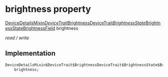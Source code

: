 


# brightness property






[DeviceDetailsMixin$DeviceTrait$BrightnessDeviceTrait$BrightnessState$BrightnessStateBrightnessField](../../package-yonomi_sdk_dart_graphql_devices_devices_query.graphql/DeviceDetailsMixin$DeviceTrait$BrightnessDeviceTrait$BrightnessState$BrightnessStateBrightnessField-class.md) brightness
  
_read / write_






## Implementation

```dart
DeviceDetailsMixin$DeviceTrait$BrightnessDeviceTrait$BrightnessState$BrightnessStateBrightnessField
    brightness;


```








